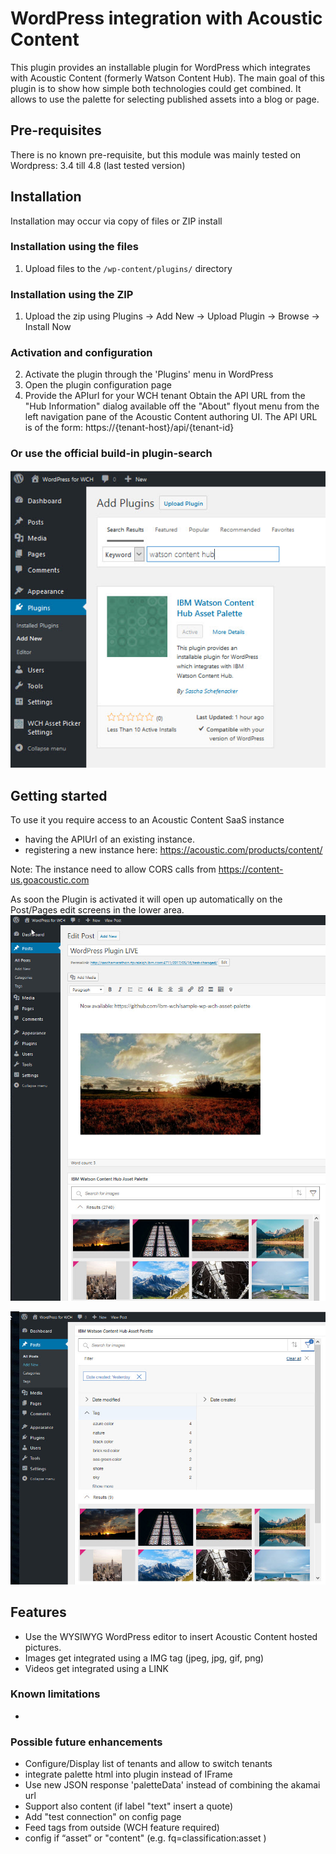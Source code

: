 # WordPress integration with Acoustic Content

This plugin provides an installable plugin for WordPress which integrates with Acoustic Content (formerly Watson Content Hub). 
The main goal of this plugin is to show how simple both technologies could get combined. 
It allows to use the palette for selecting published assets into a blog or page.

## Pre-requisites
There is no known pre-requisite, but this module was mainly tested on
Wordpress: 3.4 till 4.8 (last tested version)

## Installation
Installation may occur via copy of files or ZIP install
### Installation using the files
1. Upload files to the `/wp-content/plugins/` directory
### Installation using the ZIP
1. Upload the zip using Plugins -> Add New -> Upload Plugin -> Browse -> Install Now
### Activation and configuration
2. Activate the plugin through the 'Plugins' menu in WordPress
3. Open the plugin configuration page
4. Provide the APIurl for your WCH tenant
Obtain the API URL from the "Hub Information" dialog available off the "About" flyout menu from the left navigation pane of the Acoustic Content authoring UI. 
The API URL is of the form: https://{tenant-host}/api/{tenant-id}
### Or use the official build-in plugin-search
![Install plugin](https://github.com/acoustic-content-samples/sample-wp-wch-asset-palette/blob/master/doc/images/installPlugin.jpg?raw=true)

## Getting started
To use it you require access to an Acoustic Content SaaS instance
- having the APIUrl of an existing instance.
- registering a new instance here: https://acoustic.com/products/content/

Note: The instance need to allow CORS calls from https://content-us.goacoustic.com

As soon the Plugin is activated it will open up automatically on the Post/Pages edit screens in the lower area.
![Insert asset](https://github.com/acoustic-content-samples/sample-wp-wch-asset-palette/blob/master/doc/images/selectImage.jpg?raw=true)

![Search using tags](https://github.com/acoustic-content-samples/sample-wp-wch-asset-palette/blob/master/doc/images/searchTag.jpg?raw=true)

## Features
- Use the WYSIWYG WordPress editor to insert Acoustic Content hosted pictures.
- Images get integrated using a IMG tag (jpeg, jpg, gif, png)
- Videos get integrated using a LINK

### Known limitations
- 

### Possible future enhancements
- Configure/Display list of tenants and allow to switch tenants
- integrate palette html into plugin instead of IFrame
- Use new JSON response 'paletteData' instead of combining the akamai url
- Support also content (if label "text" insert a quote)
- Add "test connection" on config page
- Feed tags from outside (WCH feature required)
- config if “asset” or "content" (e.g. fq=classification:asset )
